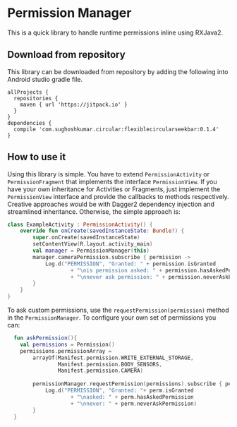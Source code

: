 # Permission Manager
This is a quick library to handle runtime permissions inline using RXJava2.

## Download from repository
This library can be downloaded from repository by adding the following into Android studio gradle file.
```
allProjects {
  repositories {
    maven { url 'https://jitpack.io' }
  }
}
dependencies {
  compile 'com.sughoshkumar.circular:flexiblecircularseekbar:0.1.4'
}
```

## How to use it
Using this library is simple. You have to extend `PermissionActivity` or `PermissionFragment` that implements the interface `PermissionView`. If you have your own inheritance for Activities or Fragments, just implement the `PermissionView` interface and provide the callbacks to methods respectively. Creative approaches would be with Dagger2 dependency injection and streamlined inheritance. Otherwise, the simple approach is:

```kotlin
class ExampleActivity : PermissionActivity() {
    override fun onCreate(savedInstanceState: Bundle?) {
        super.onCreate(savedInstanceState)
        setContentView(R.layout.activity_main)
        val manager = PermissionManager(this)
        manager.cameraPermission.subscribe { permission ->
            Log.d("PERMISSION", "Granted: " + permission.isGranted 
                    + "\nis permission asked: " + permission.hasAskedPermission
                    + "\nnever ask permission: " + permission.neverAskPermission)
        }
    }
}
```
To ask custom permissions, use the `requestPermission(permission)` method in the `PermissionManager`. To configure your own set of permissions you can:

```kotlin
  fun askPermission(){
    val permissions = Permission()
    permissions.permissionArray = 
        arrayOf(Manifest.permission.WRITE_EXTERNAL_STORAGE, 
                Manifest.permission.BODY_SENSORS, 
                Manifest.permission.CAMERA)
                
        permissionManager.requestPermission(permissions).subscribe { perm ->
            Log.d("PERMISSION", "Granted: "+ perm.isGranted 
                    + "\nasked: " + perm.hasAskedPermission
                    + "\nnever: " + perm.neverAskPermission)
        }
  }
```
